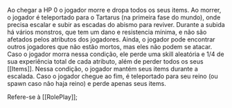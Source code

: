 Ao chegar a HP 0 o jogador morre e dropa todos os seus items. Ao morrer, o jogador é teleportado para o Tartarus (na primeira fase do mundo), onde precisa escalar e subir as escadas do abismo para reviver. Durante a subida há vários monstros, que tem um dano e resistencia mínima, e não são afetados pelos atributos dos jogadores. Ainda, o jogador pode encontrar outros jogadores que não estão mortos, mas eles não podem se atacar. Caso o jogador morra nessa condição, ele perde uma skill aleatória e 1/4 de sua experiência total de cada atributo, além de perder todos os seus [[Items]]. Nessa condição, o jogador mantém seus items durante a escalada. Caso o jogador chegue ao fim, é teleportado para seu reino (ou spawn caso não haja reino) e perde apenas seus items.

Refere-se à [[RolePlay]];